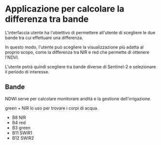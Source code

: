 # Applicazione per calcolare la differenza tra bande
L'interfaccia utente ha l'obiettivo di permettere all'utente di scegliere le due bande tra cui effettuare una differenza.

In questo modo, l'utente può scegliere la visualizzazione più adatta al proprio scopo, come la differenza tra NIR e red che permette di ottenere l'NDVI.

L'utente potrà quindi scegliere tra bande diverse di Sentinel-2 e selezionare il periodo di interesse.

## Bande
NDWI serve per calcolare monitorare aridità e la gestione dell'irrigazione.

green + NIR lo uso per trovare i corpi di acqua. 

+ B8 NIR
+ B4 red
+ B3 green
+ B11 SWIR1
+ B12 SWIR2
  
